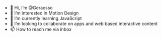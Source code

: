 - 👋 Hi, I’m @Geracsso
- 👀 I’m interested in Motion Design
- 🌱 I’m currently learning JavaScript
- 💞️ I’m looking to collaborate on apps and web based interactive content
- 📫 How to reach me via inbox

<!---
Geracsso/Geracsso is a ✨ special ✨ repository because its `README.md` (this file) appears on your GitHub profile.
You can click the Preview link to take a look at your changes.
--->
